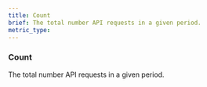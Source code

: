 ```yaml
---
title: Count
brief: The total number API requests in a given period.
metric_type:
---
```

### Count

The total number API requests in a given period.
